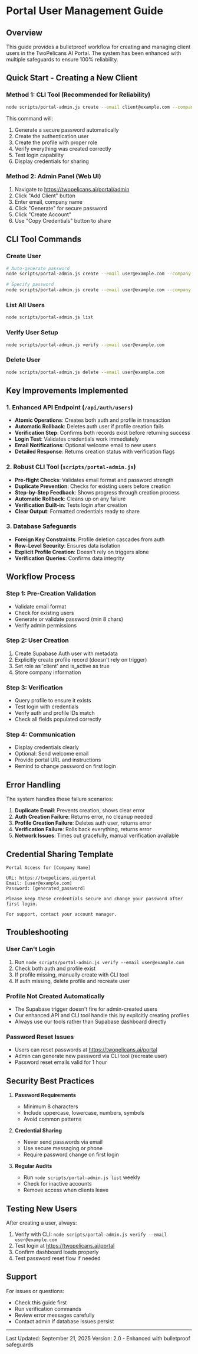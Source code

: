 # Portal User Management Guide

## Overview
This guide provides a bulletproof workflow for creating and managing client users in the TwoPelicans AI Portal. The system has been enhanced with multiple safeguards to ensure 100% reliability.

## Quick Start - Creating a New Client

### Method 1: CLI Tool (Recommended for Reliability)
```bash
node scripts/portal-admin.js create --email client@example.com --company "Client Company Name"
```

This command will:
1. Generate a secure password automatically
2. Create the authentication user
3. Create the profile with proper role
4. Verify everything was created correctly
5. Test login capability
6. Display credentials for sharing

### Method 2: Admin Panel (Web UI)
1. Navigate to https://twopelicans.ai/portal/admin
2. Click "Add Client" button
3. Enter email, company name
4. Click "Generate" for secure password
5. Click "Create Account"
6. Use "Copy Credentials" button to share

## CLI Tool Commands

### Create User
```bash
# Auto-generate password
node scripts/portal-admin.js create --email user@example.com --company "Company Name"

# Specify password
node scripts/portal-admin.js create --email user@example.com --company "Company Name" --password "SecurePass123!"
```

### List All Users
```bash
node scripts/portal-admin.js list
```

### Verify User Setup
```bash
node scripts/portal-admin.js verify --email user@example.com
```

### Delete User
```bash
node scripts/portal-admin.js delete --email user@example.com
```

## Key Improvements Implemented

### 1. Enhanced API Endpoint (`/api/auth/users`)
- **Atomic Operations**: Creates both auth and profile in transaction
- **Automatic Rollback**: Deletes auth user if profile creation fails
- **Verification Step**: Confirms both records exist before returning success
- **Login Test**: Validates credentials work immediately
- **Email Notifications**: Optional welcome email to new users
- **Detailed Response**: Returns creation status with verification flags

### 2. Robust CLI Tool (`scripts/portal-admin.js`)
- **Pre-flight Checks**: Validates email format and password strength
- **Duplicate Prevention**: Checks for existing users before creation
- **Step-by-Step Feedback**: Shows progress through creation process
- **Automatic Rollback**: Cleans up on any failure
- **Verification Built-in**: Tests login after creation
- **Clear Output**: Formatted credentials ready to share

### 3. Database Safeguards
- **Foreign Key Constraints**: Profile deletion cascades from auth
- **Row-Level Security**: Ensures data isolation
- **Explicit Profile Creation**: Doesn't rely on triggers alone
- **Verification Queries**: Confirms data integrity

## Workflow Process

### Step 1: Pre-Creation Validation
- Validate email format
- Check for existing users
- Generate or validate password (min 8 chars)
- Verify admin permissions

### Step 2: User Creation
1. Create Supabase Auth user with metadata
2. Explicitly create profile record (doesn't rely on trigger)
3. Set role as 'client' and is_active as true
4. Store company information

### Step 3: Verification
- Query profile to ensure it exists
- Test login with credentials
- Verify auth and profile IDs match
- Check all fields populated correctly

### Step 4: Communication
- Display credentials clearly
- Optional: Send welcome email
- Provide portal URL and instructions
- Remind to change password on first login

## Error Handling

The system handles these failure scenarios:

1. **Duplicate Email**: Prevents creation, shows clear error
2. **Auth Creation Failure**: Returns error, no cleanup needed
3. **Profile Creation Failure**: Deletes auth user, returns error
4. **Verification Failure**: Rolls back everything, returns error
5. **Network Issues**: Times out gracefully, manual verification available

## Credential Sharing Template

```
Portal Access for [Company Name]

URL: https://twopelicans.ai/portal
Email: [user@example.com]
Password: [generated_password]

Please keep these credentials secure and change your password after first login.

For support, contact your account manager.
```

## Troubleshooting

### User Can't Login
1. Run `node scripts/portal-admin.js verify --email user@example.com`
2. Check both auth and profile exist
3. If profile missing, manually create with CLI tool
4. If auth missing, delete profile and recreate user

### Profile Not Created Automatically
- The Supabase trigger doesn't fire for admin-created users
- Our enhanced API and CLI tool handle this by explicitly creating profiles
- Always use our tools rather than Supabase dashboard directly

### Password Reset Issues
- Users can reset passwords at https://twopelicans.ai/portal
- Admin can generate new password via CLI tool (recreate user)
- Password reset emails valid for 1 hour

## Security Best Practices

1. **Password Requirements**
   - Minimum 8 characters
   - Include uppercase, lowercase, numbers, symbols
   - Avoid common patterns

2. **Credential Sharing**
   - Never send passwords via email
   - Use secure messaging or phone
   - Require password change on first login

3. **Regular Audits**
   - Run `node scripts/portal-admin.js list` weekly
   - Check for inactive accounts
   - Remove access when clients leave

## Testing New Users

After creating a user, always:
1. Verify with CLI: `node scripts/portal-admin.js verify --email user@example.com`
2. Test login at https://twopelicans.ai/portal
3. Confirm dashboard loads properly
4. Test password reset flow if needed

## Support

For issues or questions:
- Check this guide first
- Run verification commands
- Review error messages carefully
- Contact admin if database issues persist

---

Last Updated: September 21, 2025
Version: 2.0 - Enhanced with bulletproof safeguards